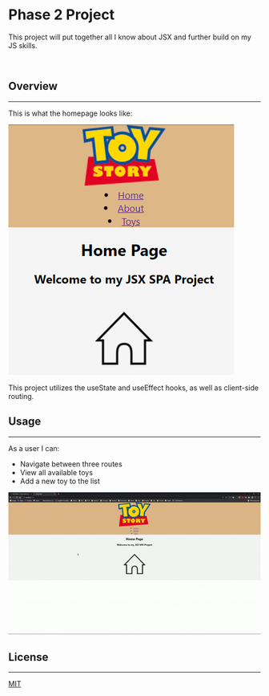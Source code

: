 # Phase 2 Project

This project will put together all I know about JSX and further build on my JS skills.

<br>


## Overview
-------------
This is what the homepage looks like:

![homepage](./phase2-project/images/homepage.png)
<br/>

This project utilizes the useState and useEffect hooks, as well as client-side routing.

## Usage
-------------
As a user I can:

- Navigate between three routes
- View all available toys
- Add a new toy to the list

![Gif](./phase2-project/images/project_demo.gif)


## License
-------------
[MIT](https://choosealicense.com/licenses/mit/)